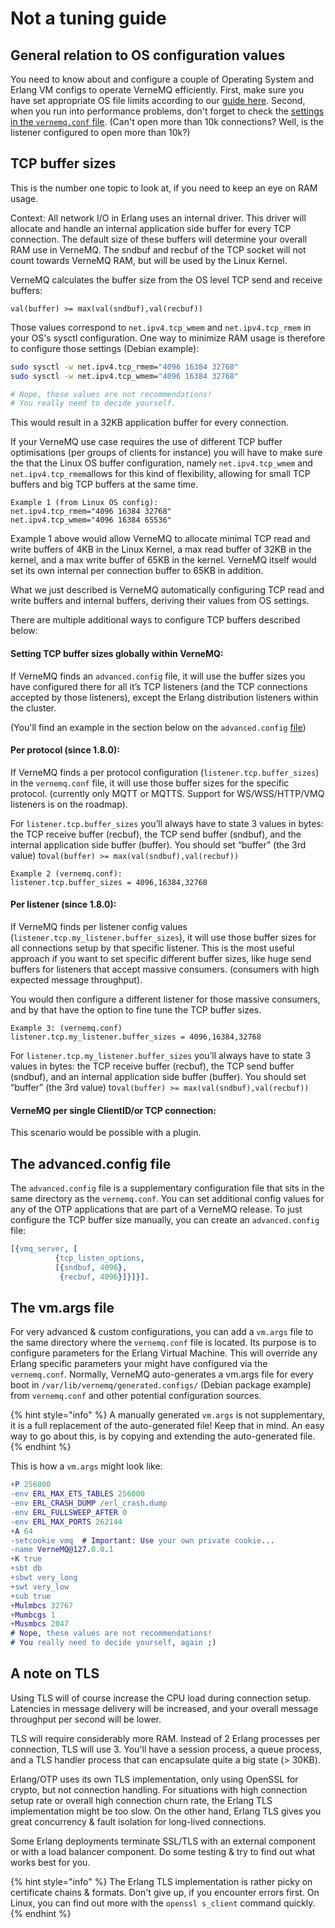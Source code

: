 # Not a tuning guide

## General relation to OS configuration values

You need to know about and configure a couple of Operating System and Erlang VM configs to operate VerneMQ efficiently. First, make sure you have set appropriate OS file limits according to our [guide here](change-open-file-limits.md). Second, when you run into performance problems, don't forget to check the [settings in the `vernemq.conf` file](../configuration/introduction.md). \(Can't open more than 10k connections? Well, is the listener configured to open more than 10k?\)

## TCP buffer sizes

This is the number one topic to look at, if you need to keep an eye on RAM usage.

Context: All network I/O in Erlang uses an internal driver. This driver will allocate and handle an internal application side buffer for every TCP connection. The default size of these buffers will determine your overall RAM use in VerneMQ. The sndbuf and recbuf of the TCP socket will not count towards VerneMQ RAM, but will be used by the Linux Kernel.

VerneMQ calculates the buffer size from the OS level TCP send and receive buffers:

`val(buffer) >= max(val(sndbuf),val(recbuf))`

Those values correspond to `net.ipv4.tcp_wmem` and `net.ipv4.tcp_rmem` in your OS's sysctl configuration. One way to minimize RAM usage is therefore to configure those settings \(Debian example\):

```bash
sudo sysctl -w net.ipv4.tcp_rmem="4096 16384 32768"
sudo sysctl -w net.ipv4.tcp_wmem="4096 16384 32768"

# Nope, these values are not recommendations!
# You really need to decide yourself.
```

This would result in a 32KB application buffer for every connection. 	

If your VerneMQ use case requires the use of different TCP buffer optimisations \(per groups of clients for instance\) you will have to make sure the that the Linux OS buffer configuration, namely `net.ipv4.tcp_wmem` and `net.ipv4.tcp_rmem`allows for this kind of flexibility, allowing for small TCP buffers and big TCP buffers at the same time.

```text
Example 1 (from Linux OS config):
net.ipv4.tcp_rmem="4096 16384 32768"
net.ipv4.tcp_wmem="4096 16384 65536"
```

Example 1 above would allow VerneMQ to allocate minimal TCP read and write buffers of 4KB in the Linux Kernel, a max read buffer of 32KB in the kernel, and a max write buffer of 65KB in the kernel. VerneMQ itself would set its own internal per connection buffer to 65KB in addition.

What we just described is VerneMQ automatically configuring TCP read and write buffers and internal buffers, deriving their values from OS settings.

There are multiple additional ways to configure TCP buffers described below:

#### Setting TCP buffer sizes globally within VerneMQ:

If VerneMQ finds an `advanced.config` file, it will use the buffer sizes you have configured there for all it’s TCP listeners \(and the TCP connections accepted by those listeners\), except the Erlang distribution listeners within the cluster.

\(You'll find an example in the section below on the `advanced.config` [file](https://docs.vernemq.com/misc/not-a-tuning-guide#the-advanced-config-file)\)

#### Per protocol \(since 1.8.0\):

If VerneMQ finds a per protocol configuration \(`listener.tcp.buffer_sizes`\) in the `vernemq.conf` file, it will use those buffer sizes for the specific protocol. \(currently only MQTT or MQTTS. Support for WS/WSS/HTTP/VMQ listeners is on the roadmap\).

For `listener.tcp.buffer_sizes` you’ll always have to state 3 values in bytes: the TCP receive buffer \(recbuf\), the TCP send buffer \(sndbuf\), and the internal application side buffer \(buffer\). You should set “buffer” \(the 3rd value\) to`val(buffer) >= max(val(sndbuf),val(recbuf))`

```text
Example 2 (vernemq.conf):
listener.tcp.buffer_sizes = 4096,16384,32768
```

#### Per listener \(since 1.8.0\):

 If VerneMQ finds per listener config values \(`listener.tcp.my_listener.buffer_sizes`\), it will use those buffer sizes for all connections setup by that specific listener. This is the most useful approach if you want to set specific different buffer sizes, like huge send buffers for listeners that accept massive consumers. \(consumers with high expected message throughput\).

You would then configure a different listener for those massive consumers, and by that have the option to fine tune the TCP buffer sizes.

```text
Example 3: (vernemq.conf)
listener.tcp.my_listener.buffer_sizes = 4096,16384,32768
```

For `listener.tcp.my_listener.buffer_sizes` you’ll always have to state 3 values in bytes: the TCP receive buffer \(recbuf\), the TCP send buffer \(sndbuf\), and an internal application side buffer \(buffer\). You should set “buffer” \(the 3rd value\) to`val(buffer) >= max(val(sndbuf),val(recbuf))`

#### VerneMQ per single ClientID/or TCP connection:

This scenario would be possible with a plugin. 

## The advanced.config file

The `advanced.config` file is a supplementary configuration file that sits in the same directory as the `vernemq.conf`. You can set additional config values for any of the OTP applications that are part of a VerneMQ release. To just configure the TCP buffer size manually, you can create an `advanced.config` file:

```erlang
[{vmq_server, [
          {tcp_listen_options,
          [{sndbuf, 4096},
           {recbuf, 4096}]}]}].
```

## The vm.args file

For very advanced & custom configurations, you can add a `vm.args` file to the same directory where the `vernemq.conf` file is located. Its purpose is to configure parameters for the Erlang Virtual Machine. This will override any Erlang specific parameters your might have configured via the `vernemq.conf`. Normally, VerneMQ auto-generates a vm.args file for every boot in `/var/lib/vernemq/generated.configs/` \(Debian package example\) from `vernemq.conf` and other potential configuration sources.

{% hint style="info" %}
A manually generated `vm.args` is not supplementary, it is a full replacement of the auto-generated file! Keep that in mind. An easy way to go about this, is by copying and extending the auto-generated file.
{% endhint %}

This is how a `vm.args` might look like:

```erlang
+P 256000
-env ERL_MAX_ETS_TABLES 256000
-env ERL_CRASH_DUMP /erl_crash.dump
-env ERL_FULLSWEEP_AFTER 0
-env ERL_MAX_PORTS 262144
+A 64
-setcookie vmq  # Important: Use your own private cookie... 
-name VerneMQ@127.0.0.1
+K true
+sbt db
+sbwt very_long
+swt very_low
+sub true
+Mulmbcs 32767
+Mumbcgs 1
+Musmbcs 2047
# Nope, these values are not recommendations!
# You really need to decide yourself, again ;)
```

## A note on TLS

Using TLS will of course increase the CPU load during connection setup. Latencies in message delivery will be increased, and your overall message throughput per second will be lower.

TLS will require considerably more RAM. Instead of 2 Erlang processes per connection, TLS will use 3. You'll have a session process, a queue process, and a TLS handler process that can encapsulate quite a big state \(&gt; 30KB\).

Erlang/OTP uses its own TLS implementation, only using OpenSSL for crypto, but not connection handling. For situations with high connection setup rate or overall high connection churn rate, the Erlang TLS implementation might be too slow. On the other hand, Erlang TLS gives you great concurrency & fault isolation for long-lived connections.

Some Erlang deployments terminate SSL/TLS with an external component or with a load balancer component. Do some testing & try to find out what works best for you.

{% hint style="info" %}
The Erlang TLS implementation is rather picky on certificate chains & formats. Don't give up, if you encounter errors first. On Linux, you can find out more with the `openssl s_client` command quickly.
{% endhint %}

